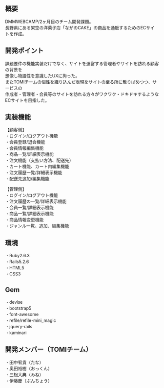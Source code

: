 ## 概要
DMMWEBCAMP/2ヶ月目のチーム開発課題。</br>
長野県にある架空の洋菓子店「ながのCAKE」の商品を通販するためのECサイトを作成。

## 開発ポイント
課題要件の機能実装だけでなく、サイトを運営する管理者やサイトを訪れる顧客の背景を</br>
想像し物語性を意識したUXに拘った。</br>
またTOMIチームの個性を織り込んだ表現をサイトの至る所に散りばめつつ、サービスの</br>
作成者・管理者・会員等のサイトを訪れる方々がワクワク・ドキドキするようなECサイトを目指した。

## 実装機能
【顧客側】</br>
・ログイン/ログアウト機能</br>
・会員登録/退会機能</br>
・会員情報編集機能</br>
・商品一覧/詳細表示機能</br>
・注文機能（支払い方法、配送先）</br>
・カート機能、カート内編集機能</br>
・注文履歴一覧/詳細表示機能</br>
・配送先追加/編集機能

【管理側】</br>
・ログイン/ログアウト機能</br>
・注文履歴の一覧/詳細表示機能</br>
・会員一覧/詳細表示機能</br>
・商品一覧/詳細表示機能</br>
・商品情報変更機能</br>
・ジャンル一覧、追加、編集機能

## 環境
・Ruby2.6.3</br>
・Rails5.2.6</br>
・HTML5</br>
・CSS3

## Gem
・devise</br>
・bootstrap5</br>
・font-awesome</br>
・refile/refile-mini_magic</br>
・jquery-rails</br>
・kaminari

## 開発メンバー（TOMIチーム）
・田中宥貴（たな）</br>
・奥田裕樹（おっくん）</br>
・三根大典（みね）</br>
・伊藤慶（ぶんちょう）

